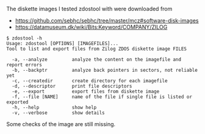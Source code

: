 The diskette images I tested zdostool with were downloaded from
- https://github.com/sebhc/sebhc/tree/master/mcz#software-disk-images
- https://datamuseum.dk/wiki/Bits:Keyword/COMPANY/ZILOG

```
$ zdostool -h
Usage: zdostool [OPTIONS] [IMAGEFILES]...
Tool to list and export files from Zilog ZDOS diskette image FILES

  -a, --analyze         analyze the content on the imagefile and report errors
  -b, --backptr         analyze back pointers in sectors, not reliable yet
  -c, --createdir       create directory for each imagefile
  -d, --descriptor      print file descriptors
  -e, --export          export files from diskette image
  -f, --file [NAME]     name of the file if single file is listed or exported
  -h, --help            show help
  -v, --verbose         show details
``` 
Some checks of the image are still missing.
